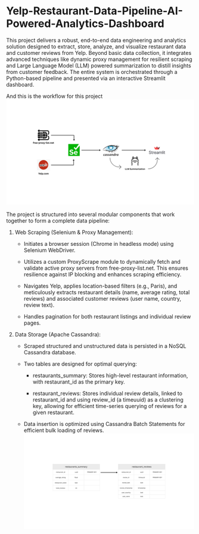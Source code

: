 # Yelp-Restaurant-Data-Pipeline-AI-Powered-Analytics-Dashboard

This project delivers a robust, end-to-end data engineering and analytics solution designed to extract, store, analyze, and visualize restaurant data and customer reviews from Yelp. Beyond basic data collection, it integrates advanced techniques like dynamic proxy management for resilient scraping and Large Language Model (LLM) powered summarization to distill insights from customer feedback. The entire system is orchestrated through a Python-based pipeline and presented via an interactive Streamlit dashboard.


And this is the workflow for this project
![Alt text for the image](Workflow.png)


The project is structured into several modular components that work together to form a complete data pipeline:

  1. Web Scraping (Selenium & Proxy Management):

      - Initiates a browser session (Chrome in headless mode) using Selenium WebDriver.

      - Utilizes a custom ProxyScrape module to dynamically fetch and validate active proxy servers from free-proxy-list.net. This ensures resilience against IP blocking and enhances scraping efficiency.

      - Navigates Yelp, applies location-based filters (e.g., Paris), and meticulously extracts restaurant details (name, average rating, total reviews) and associated customer reviews (user name, country, review         text).

      - Handles pagination for both restaurant listings and individual review pages.

  2. Data Storage (Apache Cassandra):

      - Scraped structured and unstructured data is persisted in a NoSQL Cassandra database.

      - Two tables are designed for optimal querying:

        - restaurants_summary: Stores high-level restaurant information, with restaurant_id as the primary key.

        - restaurant_reviews: Stores individual review details, linked to restaurant_id and using review_id (a timeuuid) as a clustering key, allowing for efficient time-series querying of reviews for a given               restaurant.

     - Data insertion is optimized using Cassandra Batch Statements for efficient bulk loading of reviews.
     ![Alt text for the image](databases.png)

